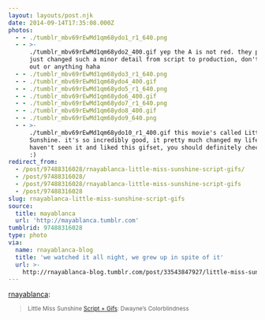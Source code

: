 ```yaml
---
layout: layouts/post.njk
date: 2014-09-14T17:35:08.000Z
photos:
  - - ./tumblr_mbv69rEwMd1qm68ydo1_r1_640.png
  - - >-
      ./tumblr_mbv69rEwMd1qm68ydo2_400.gif yep the A is not red. they probably
      just changed such a minor detail from script to production, don't freak
      out or anything haha
  - - ./tumblr_mbv69rEwMd1qm68ydo3_r1_640.png
  - - ./tumblr_mbv69rEwMd1qm68ydo4_400.gif
  - - ./tumblr_mbv69rEwMd1qm68ydo5_r1_640.png
  - - ./tumblr_mbv69rEwMd1qm68ydo6_400.gif
  - - ./tumblr_mbv69rEwMd1qm68ydo7_r1_640.png
  - - ./tumblr_mbv69rEwMd1qm68ydo8_400.gif
  - - ./tumblr_mbv69rEwMd1qm68ydo9_640.png
  - - >-
      ./tumblr_mbv69rEwMd1qm68ydo10_r1_400.gif this movie's called Little Miss
      Sunshine. it's so incredibly good, it pretty much changed my life. if you
      haven't seen it and liked this gifset, you should definitely check it out
      :)
redirect_from:
  - /post/97488316028/rnayablanca-little-miss-sunshine-script-gifs/
  - /post/97488316028/
  - /post/97488316028/rnayablanca-little-miss-sunshine-script-gifs
  - /post/97488316028
slug: rnayablanca-little-miss-sunshine-script-gifs
source:
  title: mayablanca
  url: 'http://mayablanca.tumblr.com'
tumblrid: 97488316028
type: photo
via:
  name: rnayablanca-blog
  title: 'we watched it all night, we grew up in spite of it'
  url: >-
    http://rnayablanca-blog.tumblr.com/post/33543847927/little-miss-sunshine-script-gifs-dwaynes
---
```

<p><a href="http://rnayablanca.tumblr.com/post/33543847927/little-miss-sunshine-script-gifs-dwaynes" class="tumblr_blog">rnayablanca</a>:</p>

<blockquote><p><small>Little Miss Sunshine <a href="http://mayablanca.tumblr.com/tagged/scriptgifs">Script + Gifs</a>: Dwayne’s Colorblindness</small></p></blockquote>
